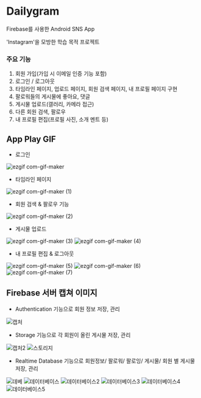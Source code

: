 # Dailygram
Firebase를 사용한 Android SNS App

'Instagram'을 모방한 학습 목적 프로젝트


### 주요 기능
1. 회원 가입(가입 시 이메일 인증 기능 포함)
2. 로그인 / 로그아웃
3. 타임라인 페이지, 업로드 페이지, 회원 검색 페이지, 내 프로필 페이지 구현
4. 팔로워들의 게시물에 좋아요, 댓글
5. 게시물 업로드(갤러리, 카메라 접근)
6. 다른 회원 검색, 팔로우
7. 내 프로필 편집(프로필 사진, 소개 멘트 등)


## App Play GIF

- 로그인

![ezgif com-gif-maker](https://user-images.githubusercontent.com/38847724/103166650-998e4000-4867-11eb-8b8e-d64b389f86fa.gif)

- 타임라인 페이지

![ezgif com-gif-maker (1)](https://user-images.githubusercontent.com/38847724/103166404-02c08400-4865-11eb-95d5-e2ec6c181581.gif)

- 회원 검색 & 팔로우 기능

![ezgif com-gif-maker (2)](https://user-images.githubusercontent.com/38847724/103166424-3c918a80-4865-11eb-9c35-649e2991f922.gif)

- 게시물 업로드

![ezgif com-gif-maker (3)](https://user-images.githubusercontent.com/38847724/103166498-e8d37100-4865-11eb-89c8-79b4818a2eff.gif)
![ezgif com-gif-maker (4)](https://user-images.githubusercontent.com/38847724/103166509-04d71280-4866-11eb-97b1-a46c9aaf7b65.gif)

- 내 프로필 편집 & 로그아웃

![ezgif com-gif-maker (5)](https://user-images.githubusercontent.com/38847724/103166565-b24a2600-4866-11eb-86f2-259dcf840480.gif)
![ezgif com-gif-maker (6)](https://user-images.githubusercontent.com/38847724/103166571-be35e800-4866-11eb-9153-daa52ef68a5c.gif)
![ezgif com-gif-maker (7)](https://user-images.githubusercontent.com/38847724/103166573-c5f58c80-4866-11eb-823d-5e24e12b8e15.gif)

## Firebase 서버 캡쳐 이미지

- Authentication 기능으로 회원 정보 저장, 관리

![캡처](https://user-images.githubusercontent.com/38847724/103166865-af046980-4869-11eb-8e74-b965d1ad650f.PNG)

- Storage 기능으로 각 회원이 올린 게시물 저장, 관리

![캡처2](https://user-images.githubusercontent.com/38847724/103166931-45388f80-486a-11eb-8955-5d1032c95175.PNG)
![스토리지](https://user-images.githubusercontent.com/38847724/103166951-5bdee680-486a-11eb-927a-f2ff778fa086.PNG)

- Realtime Database 기능으로 회원정보/ 팔로워/ 팔로잉/ 게시물/ 회원 별 게시물 저장, 관리

![데베](https://user-images.githubusercontent.com/38847724/103166961-73b66a80-486a-11eb-9fde-2cf668cbad79.PNG)
![데이터베이스](https://user-images.githubusercontent.com/38847724/103167123-b3ca1d00-486b-11eb-8cfb-fd4b722db258.PNG)
![데이터베이스2](https://user-images.githubusercontent.com/38847724/103167133-bcbaee80-486b-11eb-8dc8-647c5ae7105a.PNG)
![데이터베이스3](https://user-images.githubusercontent.com/38847724/103167139-c3e1fc80-486b-11eb-9db0-d7dceeff3699.PNG)
![데이터베이스4](https://user-images.githubusercontent.com/38847724/103167144-ca707400-486b-11eb-899a-fd882e3ffb88.PNG)
![데이터베이스5](https://user-images.githubusercontent.com/38847724/103167145-d0feeb80-486b-11eb-97da-a46e3480df07.PNG)
